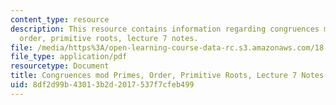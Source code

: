 ```yaml
---
content_type: resource
description: This resource contains information regarding congruences mod primes,
  order, primitive roots, lecture 7 notes.
file: /media/https%3A/open-learning-course-data-rc.s3.amazonaws.com/18-781-theory-of-numbers-spring-2012/8df2d99b43013b2d2017537f7cfeb499_MIT18_781S12_lec7.pdf
file_type: application/pdf
resourcetype: Document
title: Congruences mod Primes, Order, Primitive Roots, Lecture 7 Notes
uid: 8df2d99b-4301-3b2d-2017-537f7cfeb499
---
```

